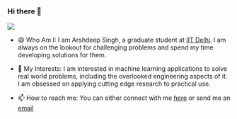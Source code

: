 ### Hi there 👋

![](https://komarev.com/ghpvc/?username=4rshdeep&color=red)

<!--
**4rshdeep/4rshdeep** is a ✨ _special_ ✨ repository because its `README.md` (this file) appears on your GitHub profile.

Here are some ideas to get you started:

- 🔭 I’m currently working on ...
- 🌱 I’m currently learning ...
- 👯 I’m looking to collaborate on ...
- 🤔 I’m looking for help with ...
- 💬 Ask me about ...
- 📫 How to reach me: ...
- 😄 Pronouns: ...
- ⚡ Fun fact: ...
-->

- 😄 Who Am I: I am Arshdeep Singh, a graduate student at [IIT Delhi](https://en.wikipedia.org/wiki/Indian_Institute_of_Technology_Delhi). 
               I am always on the lookout for challenging problems and spend my time developing solutions for them. 

- 🌱 My Interests: I am interested in machine learning applications to solve real world problems, including the overlooked engineering aspects of it. 
                  I am obsessed on applying cutting edge research to practical use.  

- 📫 How to reach me: You can either connect with me [here](https://www.linkedin.com/in/4rshdeep/) or send me an [email](mailto:arshdeep.50625@gmail.com)
